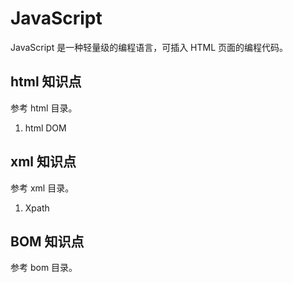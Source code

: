 # JavaScript
JavaScript 是一种轻量级的编程语言，可插入 HTML 页面的编程代码。

## html 知识点
参考 html 目录。
1. html DOM

## xml 知识点
参考 xml 目录。
1. Xpath

## BOM 知识点
参考 bom 目录。